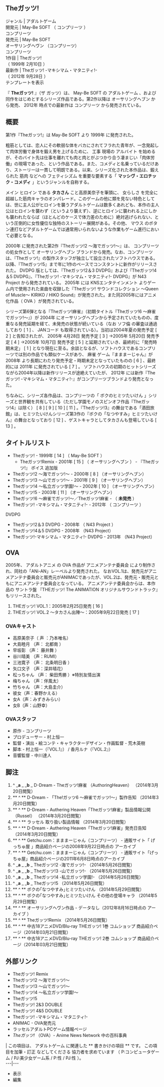 Theガッツ!  
---  
ジャンル  |  アダルトゲーム   
開発元  |  May-Be SOFT  （  コンプリーツ  ）   
コンプリーツ  
発売元  |  May-Be SOFT   
オーサリングヘヴン  （コンプリーツ）  
コンプリーツ  
1作目  |  Theガッツ!   
（  1999年  2月10日  ）  
最新作  |  Theガッツ! -マキシマム・マタニティ!-   
（  2012年  9月28日  ）  
テンプレートを表示  
  
『 **Theガッツ!** 』（ザ ガッツ）は、  May-Be SOFT  の  アダルトゲーム
、および同作をはじめとするシリーズ作品である。第2作以降は  オーサリングヘブン  から発売、  2012年  時点での最新作は  コンプリーツ
から発売されている。

##  概要



第1作『Theガッツ!』は  May-Be SOFT  より  1999年  に発売された。

粗筋としては、恋人にその軟弱な体をバカにされてフラれた青年が、一念発起して肉体労働で身体を鍛え男を上げるために、  工事  現場の  アルバイト
を始めるが、そのバイト先は仕事を離れても肉と肉とがぶつかり合う凄まじい「肉体労働」の現場であった、という作品である。また、コメディと名乗っているだけあり、ストーリーは一貫して明朗である。以来、シリーズ化された本作品は、鍛えられた
筋肉  などへの  フェティシズム  を重要な要素する「 **マッシヴ・エロチック・コメディ** 」というジャンルを自称する。

メイン  ヒロイン  である **タカさん** こと高原美奈子を筆頭に、  女らしさ
を完全に超越した筋肉キャラのオンパレード。このゲームの他に類を見ない特色としては、世に主人公がヒロインを襲うアダルトゲームは数多くあれども、本作の主人公はヒロインを襲わず（というより襲えず）、逆にヒロインに襲われる上にしかも襲われたならば（ほとんどのケースで体力差のために）絶対逃げられない、という圧倒的に女性優位な独特のストーリー展開がある。その他、
マウス  のボタン連打などアダルトゲームでは通常用いられないような作業もゲーム進行において必要となる。

2000年  に発売された第2作『Theガッツ!2 〜海でガッツ!〜』は、  コンプリーツ  の処女作として  オーサリングヘブン
ブランドから発売。なお、コンプリーツは、『Theガッツ!』の製作スタッフが独立して設立されたソフトハウスである。以降、『Theガッツ!5』まで年に1作のペースでコンスタントに新作がリリースされた。
DVDPG  版としては、『Theガッツ!2＆3 DVDPG』および『Theガッツ!4＆5 DVDPG』、『Theガッツ! -マキシマム・マタニティ!-
DVDPG』が  N43 Project  から発売されている。  2005年  には  KNSエンタテインメント
よりゲーム内で使用された楽曲を収録した『Theガッツ! サウンドコレクション 〜Queen of Muscle〜 KIRIKO / HIKO
Sound』が発売された。また同2005年にはアニメ化作品（  OVA  ）が発売されている。

シリーズ第6弾となる『Theガッツ!麻雀』（初期タイトル『Theガッツ!6 〜麻雀でガッツ!〜』）が  2004年
にオーサリングヘブンから予定されていたものの、度重なる発売延期を経て、未発売の状態が続いている（なお  ソフ倫  の審査は通過しており  [  1  ]
、  JANコード  も取得されている）。当初は2004年夏の発売予定  [  2  ]  と告知されたが、  2005年  4月28日  発売予定  [
3  ]  →2005年  5月20日  発売予定  [  4  ]  →2005年  10月7日  発売予定  [  5  ]
と延期されていき、最終的に「発売時期未定」  [  1  ]
となり現在に至る。余談となるが、ソフトハウスであるコンプリーツでは別の作品でも類似ケースがあり、  麻雀  ゲーム『まままーじゃん』が  2008年
より長期にわたり発売予定・時期未定となっていたものの  [  6  ]  、最終的には  2011年  に発売されている  [  7  ]  。
ソフトハウスの初期のヒットシリーズながら2004年以降は新作リリースが途絶えていたが、  2012年  には新作『Theガッツ!
-マキシマム・マタニティ!-』がコンプリーツブランドより発売となった。

ちなみに、シリーズ各作品は、コンプリーツの「  ボクのヒミツたいけん
」シリーズと世界観を共有している（ただし学園モノのスピンオフ作品『Theガッツ!4』は除く）  [  8  ]  [  9  ]  [  10  ]  [
11  ]  。『Theガッツ!3』の舞台である「酒田旅館」は、ヒミツたいけんシリーズ第3作の『ボクの「なつやすみ」ヒミツたいけん』の舞台となっており  [
12  ]  、ゲストキャラとしてタカさんも登場している  [  13  ]  。

##  タイトルリスト



  * Theガッツ! -  1999年  [  14  ]  （  May-Be SOFT  ） 
    * Theガッツ!Remix -  2001年  [  15  ]  （  オーサリングヘブン  ） - 『Theガッツ!』  ボイス  追加版 
  * Theガッツ!2 〜海でガッツ!〜 -  2000年  [  8  ]  （オーサリングヘブン） 
  * Theガッツ!3 〜山でガッツ!〜 - 2001年  [  9  ]  （オーサリングヘブン） 
  * Theガッツ!4 〜私立ガッツ学園!〜 -  2002年  [  10  ]  （オーサリングヘブン） 
  * Theガッツ!5 -  2003年  [  11  ]  （オーサリングヘブン） 
  * Theガッツ!6 〜麻雀でガッツ!〜／Theガッツ!麻雀 - （ **未発売** ） 
  * Theガッツ! -マキシマム・マタニティ!- -  2012年  （  コンプリーツ  ） 

DVDPG

  * Theガッツ!2＆3 DVDPG -  2008年  （  N43 Project  ） 
  * Theガッツ!4＆5 DVDPG - 2008年 （N43 Project） 
  * Theガッツ!-マキシマム・マタニティ!- DVDPG -  2013年  （N43 Project） 

##  OVA



2005年、  アダルトアニメ  の  OVA  作品が  アニメアンテナ委員会  により制作され、同社の「ANi-AN」レーベルより発売された。
なおVOL.1は、発売元がアニメアンテナ委員会と販売元がANIMACであったが、VOL.2は、発売元・販売元ともにアニメアンテナ委員会となっている。
アニメアンテナ委員会からは、本作品の  サントラ盤  『THEガッツ! The ANIMATION オリジナルサウンドトラック』もリリースされた。

  1. THEガッツ! VOL.1：2005年2月25日発売  [  16  ] 
  2. THEガッツ! VOL.2 〜タカさん出陣〜：2005年9月22日発売  [  17  ] 

###  OVAキャスト



  * 高原美奈子（  声  ：乃本唯名） 
  * 大島睦月 （声：  北都南  ） 
  * 早坂彰 （声：  藤井舞  ） 
  * 谷川晴美 （声：RUMI） 
  * 三池寛子 （声：  北条明日香  ） 
  * 矢口文子 （声：深井晴花） 
  * 松っちゃん （声：  柴田秀勝  ）※特別友情出演 
  * 梅ちゃん （声：伴風太） 
  * 竹ちゃん （声：大島圭介） 
  * 彼女（声：春野かえる） 
  * 女A（声：みずきみらい） 
  * 女B（声：山野幸） 

###  OVAスタッフ



  * 原作 - コンプリーツ 
  * プロデューサー - 村上恒一 
  * 監督・演出・絵コンテ・キャラクターデザイン・作画監督 -  荒木英樹 
  * 脚本 - 村上恒一（『VOL.1』） / 香月ルナ（『VOL.2』） 
  * 音響監督 - 中川達人 

##  脚注



  1. ^  _**a** _ _**b** _ D-Dream - Theガッツ!麻雀 （AuthoringHeaven）  （2014年3月20日閲覧） 
  2. ** ^  ** D-Dream - 「The!ガッツ6 〜麻雀でガッツ!〜」製作告知  （2014年3月20日閲覧） 
  3. ** ^  ** D-Dream - Authering Heaven「Theガッツ!麻雀」製品情報公開（Russel）  （2014年3月20日閲覧） 
  4. ** ^  ** ラッセル 取り扱い製品情報  （2014年3月20日閲覧） 
  5. ** ^  ** D-Dream - Authering Heaven「Theガッツ!麻雀」発売日告知  （2014年3月20日閲覧） 
  6. ** ^  ** Getchu.com：まままーじゃん（コンプリーツ）  \- 通販サイト「  げっちゅ屋  」商品紹介ページの2008年9月22日時点の  アーカイブ 
  7. ** ^  ** Getchu.com：まままーじゃん（コンプリーツ）  \- 通販サイト「げっちゅ屋」商品紹介ページの2011年6月8日時点のアーカイブ 
  8. ^  _**a** _ _**b** _ Theガッツ!2 -海でガッツ!-  （2014年5月26日閲覧） 
  9. ^  _**a** _ _**b** _ Theガッツ!3 -山でガッツ!-  （2014年5月26日閲覧） 
  10. ^  _**a** _ _**b** _ Theガッツ!4 -私立ガッツ学園!-  （2014年5月26日閲覧） 
  11. ^  _**a** _ _**b** _ Theガッツ!5  （2014年5月26日閲覧） 
  12. ** ^  ** ボクの｢なつやすみ｣ヒミツたいけん  （2014年5月29日閲覧） 
  13. ** ^  ** ボクの｢なつやすみ｣ヒミツたいけん その他の登場キャラ  （2014年5月29日閲覧） 
  14. ** ^  ** オーサリングヘヴン作品  \- データなし（2012年8月16日時点の  アーカイブ  ） 
  15. ** ^  ** Theガッツ!Remix  （2014年5月26日閲覧） 
  16. ** ^  ** 中古18アニメDVD/Blu-ray THEガッツ! 1巻  コムショップ 商品紹介ページ（2014年03月21日閲覧） 
  17. ** ^  ** 中古18アニメDVD/Blu-ray THEガッツ! 2巻  コムショップ 商品紹介ページ（2014年03月21日閲覧） 

##  外部リンク



  * Theガッツ! Remix 
  * Theガッツ!2 〜海でガッツ!〜 
  * Theガッツ!3 〜山でガッツ!〜 
  * Theガッツ!4 〜私立ガッツ学園!〜 
  * Theガッツ!5 
  * Theガッツ! 2&3 DOUBLE 
  * Theガッツ! 4&5 DOUBLE 
  * Theガッツ! -マキシマム・マタニティ!- 
  * ANIMAC  \- OVA発売元 
  * ラッセルアダルトPCゲーム情報ページ 
  * _Theガッツ!_ （OVA）-  Anime News Network  中の百科事典 

|  この項目は、  アダルトゲーム  に関連した ** 書きかけの項目  ** です。  この項目を加筆・訂正  などしてくださる  協力者を求めています
（  P:コンピュータゲーム  /  PJ:美少女ゲーム系  /  P:性  /  PJ:性  ）。  
---|---  
  
  * 表示 
  * 編集 

